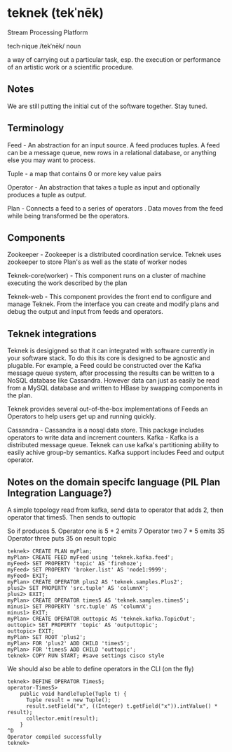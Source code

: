 teknek (tekˈnēk)
=========

Stream Processing Platform

tech·nique
/tekˈnēk/
noun

a way of carrying out a particular task, esp. the execution or performance of an artistic work or a scientific procedure.

Notes
-----
We are still putting the initial cut of the software together.  Stay tuned.

Terminology
-----

Feed - An abstraction for an input source. A feed produces tuples. A feed can be a message queue, new rows in a relational database, or anything else you may want to process.

Tuple - a map that contains 0 or more key value pairs

Operator - An abstraction that takes a tuple as input and optionally produces a tuple as output.

Plan - Connects a feed to a series of operators . Data moves from the feed while being transformed be the operators.

Components
----
Zookeeper - Zookeeper is a distributed coordination service. Teknek uses zookeeper to store Plan's as well as the state of worker nodes

Teknek-core(worker) - This component runs on a cluster of machine executing the work described by the plan

Teknek-web - This component provides the front end to configure and manage Teknek. From the interface you can create and modify plans and debug the output and input from feeds and operators.

Teknek integrations
----

Teknek is desigigned so that it can integrated with software currently in your software stack. To do this its core is designed to be agnostic and plugable. For example, a Feed could be constructed over the Kafka message queue system, after processing the results can be written to a NoSQL database like Cassandra. However data can just as easily be read from a MySQL database and written to HBase by swapping components in the plan.

Teknek provides several out-of-the-box implementations of Feeds an Operators to help users get up and running quickly. 

Cassandra - Cassandra is a nosql data store. This package includes operators to write data and increment counters.
Kafka - Kafka is a distributed message queue. Teknek can use kafka's partitioning ability to easily achive group-by semantics. Kafka support includes Feed and output operator.


Notes on the domain specifc language (PIL Plan Integration Language?)
-----

A simple topology read from kafka, send data to operator 
that adds 2, then operator that times5. Then sends to outtopic

So if produces 5.
Operator one is 5 + 2 emits 7
Operator two 7 * 5 emits 35
Operator three puts 35 on result topic 

    teknek> CREATE PLAN myPlan;
    myPlan> CREATE FEED myFeed using 'teknek.kafka.feed';
    myFeed> SET PROPERTY 'topic' AS 'firehoze';
    myFeed> SET PROPERTY 'broker.list' AS 'node1:9999';
    myFeed> EXIT;
    myPlan> CREATE OPERATOR plus2 AS 'teknek.samples.Plus2';
    plus2> SET PROPERTY 'src.tuple' AS 'columnX';
    plus2> EXIT;
    myPlan> CREATE OPERATOR times5 AS 'teknek.samples.times5';
    minus1> SET PROPERTY 'src.tuple' AS 'columnX';
    minus1> EXIT;
    myPlan> CREATE OPERATOR outtopic AS 'teknek.kafka.TopicOut';
    outtopic> SET PROPERTY 'topic' AS 'outputtopic';
    outtopic> EXIT; 
    myPlan> SET ROOT 'plus2';
    myPlan> FOR 'plus2' ADD CHILD 'times5'; 
    myPlan> FOR 'times5 ADD CHILD 'outtopic';
    teknek> COPY RUN START; #save settings cisco style

We should also be able to define operators in the CLI (on the fly)

    teknek> DEFINE OPERATOR Times5;
    operator-Times5> 
        public void handleTuple(Tuple t) {
          Tuple result = new Tuple();
          result.setField("x", ((Integer) t.getField("x")).intValue() * result);
          collector.emit(result);
        }
    ^D
    Operator compiled successfully
    teknek> 
  
